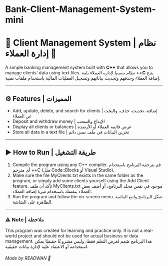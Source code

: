 # Bank-Client-Management-System-mini

# 🧾 Client Management System | نظام إدارة العملاء 💼

A simple banking management system built with **C++** that allows you to manage clients’ data using text files.
نظام بسيط لإدارة العملاء بلغة **++C** يتيح إضافة العملاء وحذفهم وتحديث بياناتهم وتسجيل العمليات المالية باستخدام ملفات نصية.

---
## ⚙️ Features | المميزات

* Add, update, delete, and search for clients | إضافة، تحديث، حذف، والبحث عن العملاء
* Deposit and withdraw money | الإيداع والسحب
* Display all clients or balances | عرض قائمة العملاء أو الأرصدة
* Store all data in a text file | تخزين البيانات في ملف نصي دائم

---

## ▶️ How to Run | طريقة التشغيل

1. Compile the program using any C++ compiler.
   قم بترجمة البرنامج باستخدام أي مترجم ++C (مثل Code::Blocks أو Visual Studio).
2. Make sure the file MyClients.txt exists in the same folder as the program,
or simply add some clients yourself using the Add Client feature.
تأكد أن ملف MyClients.txt موجود في نفس مجلد البرنامج،
أو أضف بعض العملاء بنفسك باستخدام ميزة إضافة العملاء.
3. Run the program and follow the on-screen menu.
   شغّل البرنامج واتبع القائمة الظاهرة على الشاشة.

---
### ⚠️ Note | ملاحظة

This program was created for learning and practice only.
It is not a real-world project and should not be used for actual business or data management.
هذا البرنامج صُمم لغرض التعلم فقط، وليس مشروعًا حقيقيًا يمكن استخدامه أو الاعتماد عليه لإدارة بيانات حقيقية.
###### Made by READWAN 🧠
